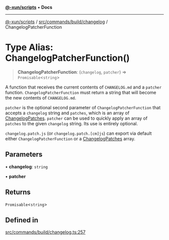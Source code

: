 [**@-xun/scripts**](../../../../../README.md) • **Docs**

***

[@-xun/scripts](../../../../../README.md) / [src/commands/build/changelog](../README.md) / ChangelogPatcherFunction

# Type Alias: ChangelogPatcherFunction()

> **ChangelogPatcherFunction**: (`changelog`, `patcher`) => `Promisable`\<`string`\>

A function that receives the current contents of `CHANGELOG.md` and a
`patcher` function. `ChangelogPatcherFunction` must return a string that will
become the new contents of `CHANGELOG.md`.

`patcher` is the optional second parameter of `ChangelogPatcherFunction` that
accepts a `changelog` string and `patches`, which is an array of
[ChangelogPatches](ChangelogPatches.md). `patcher` can be used to quickly apply an array of
`patches` to the given `changelog` string. Its use is entirely optional.

`changelog.patch.js` (or `changelog.patch.[cm]js`) can export via default
either `ChangelogPatcherFunction` or a [ChangelogPatches](ChangelogPatches.md) array.

## Parameters

• **changelog**: `string`

• **patcher**

## Returns

`Promisable`\<`string`\>

## Defined in

[src/commands/build/changelog.ts:257](https://github.com/Xunnamius/xscripts/blob/c4bd6059488244ad158454492e5cfe3fcc65a457/src/commands/build/changelog.ts#L257)
